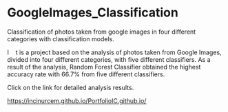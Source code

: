 # GoogleImages_Classification
Classification of photos taken from google images in four different categories with classification models.


I&nbsp;&nbsp;&nbsp;&nbsp;t is a project based on the analysis of photos taken from Google Images, divided into four different categories, with five different classifiers. As a result of the analysis, Random Forest Classifier obtained the highest accuracy rate with 66.7% from five different classifiers.


Click on the link for detailed analysis results.

https://incinurcem.github.io/PortfolioIC.github.io/
